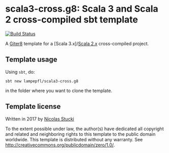 scala3-cross.g8: Scala 3 and Scala 2 cross-compiled sbt template
=================
[![Build Status](https://travis-ci.org/scala/scala3-cross.g8.svg?branch=main)](https://travis-ci.org/scala/scala3-cross.g8/)

A [Giter8][g8] template for a [Scala 3.x]/[Scala 2.x] cross-compiled project.

Template usage
--------------
Using `sbt`, do:
```
sbt new lampepfl/scala3-cross.g8
```
in the folder where you want to clone the template.

Template license
----------------
Written in 2017 by [Nicolas Stucki]

To the extent possible under law, the author(s) have dedicated all copyright and related
and neighboring rights to this template to the public domain worldwide.
This template is distributed without any warranty. See <http://creativecommons.org/publicdomain/zero/1.0/>.

[g8]: http://www.foundweekends.org/giter8/
[Scala 3]: https://dotty.epfl.ch/
[Scala 2.x]: https://www.scala-lang.org/
[Nicolas Stucki]: https://github.com/nicolasstucki
